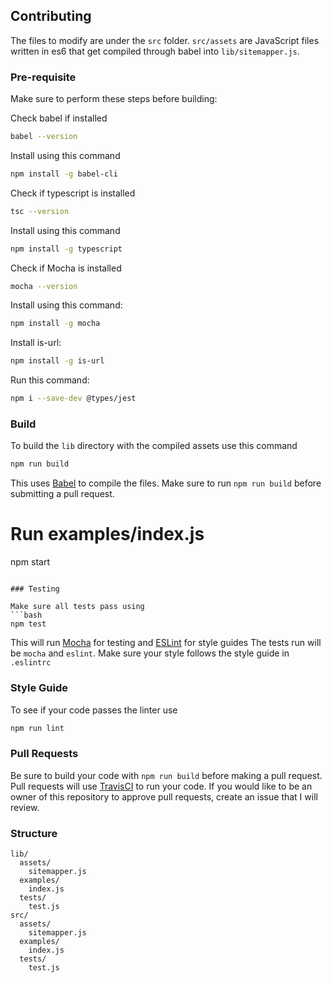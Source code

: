 ## Contributing

The files to modify are under the `src` folder. `src/assets` are JavaScript files written in es6 that get compiled
through babel into `lib/sitemapper.js`.

### Pre-requisite

Make sure to perform these steps before building: 

Check babel if installed
```bash
babel --version
```
Install using this command
```bash
npm install -g babel-cli
```

Check if typescript is installed
```bash
tsc --version
```
Install using this command
```bash
npm install -g typescript
```
Check if Mocha is installed
```bash
mocha --version
```
Install using this command:
```bash
npm install -g mocha
```

Install is-url: 
```bash
npm install -g is-url
```

Run this command: 
```bash
npm i --save-dev @types/jest
```

### Build

To build the `lib` directory with the compiled assets use this command
```bash
npm run build
```
This uses [Babel](http://babeljs.io/) to compile the files. Make sure to run `npm run build` before submitting a pull request.

# Run examples/index.js
npm start
```

### Testing

Make sure all tests pass using
```bash
npm test
```
This will run [Mocha](https://mochajs.org/) for testing and [ESLint](http://eslint.org/) for style guides
The tests run will be `mocha` and `eslint`.
Make sure your style follows the style guide in `.eslintrc`

### Style Guide

To see if your code passes the linter use
```bash
npm run lint
```

### Pull Requests

Be sure to build your code with `npm run build` before making a pull request.
Pull requests will use [TravisCI](https://travis-ci.com/) to run your code.
If you would like to be an owner of this repository to approve pull requests, create an issue that I will review.

### Structure

```
lib/
  assets/
    sitemapper.js
  examples/
    index.js
  tests/
    test.js
src/
  assets/
    sitemapper.js
  examples/
    index.js
  tests/
    test.js
````
